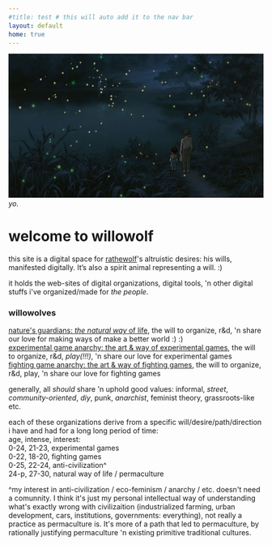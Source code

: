 ```yaml
---
#title: test # this will auto add it to the nav bar
layout: default
home: true
---
```


![](graveyard-of-fireflies.jpg?raw=true)
*yo.*

# welcome to willowolf

this site is a digital space for [rathewolf](https://rathewolf.com)'s altruistic desires: his wills, manifested digitally. It’s also a spirit animal representing a will. :)

it holds the web-sites of digital organizations, digital tools, 'n other digital stuffs i've organized/made for *the people*.

### willowolves
[nature's guardians: *the natural way* of life](https://natural.willowolf.com/), the will to organize, r&d, 'n share our love for making ways of make a better world :) :)  
[experimental game anarchy: the art & way of experimental games](https://experimental.willowolf.com), the will to organize, r&d, *play(!!!)*, 'n share our love for experimental games  
[fighting game anarchy: the art & way of fighting games](https://fighting.willowolf.com), the will to organize, r&d, play, 'n share our love for fighting games



generally, all *should* share 'n uphold good values: informal, *street*, *community-oriented*, *diy*, punk, *anarchist*, feminist theory, grassroots-like etc.

each of these organizations derive from a specific will/desire/path/direction i have and had for a long long period of time:  
age, intense, interest:  
0-24, 21-23, experimental games  
0-22, 18-20, fighting games  
0-25, 22-24, anti-civilization^  
24-p, 27-30, natural way of life / permaculture

^my interest in anti-civilization / eco-feminism / anarchy / etc. doesn't need a comunnity. I think it's just my personal intellectual way of understanding what's exactly wrong with civilizaition (industrialized farming, urban development, cars, institutions, governments: everything), not really a practice as permaculture is. It's more of a path that led to permaculture, by rationally justifying permaculture 'n existing primitive traditional cultures.

